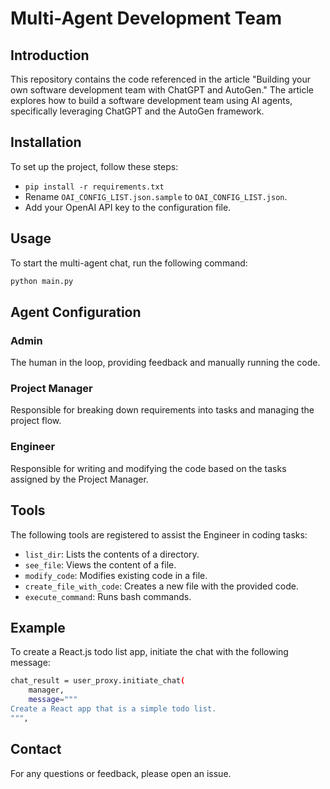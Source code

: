 # Multi-Agent Development Team

## Introduction

This repository contains the code referenced in the article "Building your own software development team with ChatGPT and AutoGen." The article explores how to build a software development team using AI agents, specifically leveraging ChatGPT and the AutoGen framework.

## Installation

To set up the project, follow these steps:

- `pip install -r requirements.txt`
- Rename `OAI_CONFIG_LIST.json.sample` to `OAI_CONFIG_LIST.json`.
- Add your OpenAI API key to the configuration file.

## Usage

To start the multi-agent chat, run the following command:

```bash
python main.py
```

## Agent Configuration

### Admin

The human in the loop, providing feedback and manually running the code.

### Project Manager

Responsible for breaking down requirements into tasks and managing the project flow.

### Engineer

Responsible for writing and modifying the code based on the tasks assigned by the Project Manager.

## Tools

The following tools are registered to assist the Engineer in coding tasks:

- `list_dir`: Lists the contents of a directory.
- `see_file`: Views the content of a file.
- `modify_code`: Modifies existing code in a file.
- `create_file_with_code`: Creates a new file with the provided code.
- `execute_command`: Runs bash commands.

## Example

To create a React.js todo list app, initiate the chat with the following message:

```bash
chat_result = user_proxy.initiate_chat(
    manager,
    message="""
Create a React app that is a simple todo list.
""",
```

## Contact

For any questions or feedback, please open an issue.
